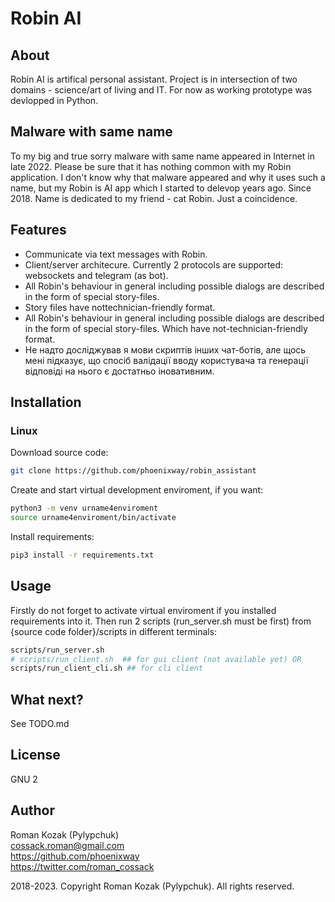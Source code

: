 # Robin AI
## About
Robin AI is artifical personal assistant. Project is in intersection of two domains - science/art of living and IT. For now as working prototype was devlopped in Python.

## Malware with same name
To my big and true sorry malware with same name appeared in Internet in late 2022. Please be sure that it has nothing common with my Robin application. I don't know why that malware appeared and why it uses such a name, but my Robin is AI app which I started to delevop years ago. Since 2018. Name is dedicated to my friend - cat Robin. Just a coincidence.
 
## Features
* Communicate via text messages with Robin.
* Client/server architecure. Currently 2 protocols are supported: websockets and telegram (as bot).
* All Robin's behaviour in general including possible dialogs are described in the form of special story-files. 
* Story files have nottechnician-friendly format.
* All Robin's behaviour in general including possible dialogs are described in the form of special story-files. Which have not-technician-friendly format.
* Не надто досліджував я мови скриптів інших чат-ботів, але щось мені підказує, що спосіб валідації вводу користувача та генерації відповіді на нього є достатньо іновативним.

## Installation
### Linux
Download source code:                                                                   
```sh
git clone https://github.com/phoenixway/robin_assistant  
```

Create and start virtual development enviroment, if you want:
```sh
python3 -m venv urname4enviroment
source urname4enviroment/bin/activate
```

Install requirements:  
```sh
pip3 install -r requirements.txt  
```

## Usage
Firstly do not forget to activate virtual enviroment if you installed requirements into it. 
Then run 2 scripts (run_server.sh must be first) from {source code folder}/scripts in different terminals:  

```sh
scripts/run_server.sh  
# scripts/run_client.sh  ## for gui client (not available yet) OR  
scripts/run_client_cli.sh ## for cli client
```

## What next?
See TODO.md

## License
GNU 2

## Author
Roman Kozak (Pylypchuk)  
cossack.roman@gmail.com  
https://github.com/phoenixway  
https://twitter.com/roman_cossack  

2018-2023. Copyright Roman Kozak (Pylypchuk). All rights reserved.

